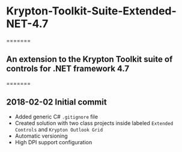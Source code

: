 # Krypton-Toolkit-Suite-Extended-NET-4.7

=======

## An extension to the Krypton Toolkit suite of controls for .NET framework 4.7 

=======

## 2018-02-02 Initial commit
* Added generic C# `.gitignore` file
* Created solution with two class projects inside labeled `Extended Controls` and `Krypton Outlook Grid`
* Automatic versioning
* High DPI support configuration 